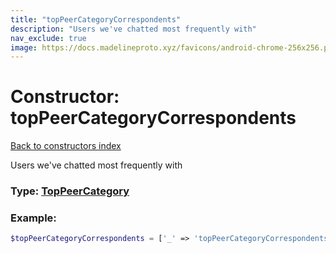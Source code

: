```yaml
---
title: "topPeerCategoryCorrespondents"
description: "Users we've chatted most frequently with"
nav_exclude: true
image: https://docs.madelineproto.xyz/favicons/android-chrome-256x256.png
---
```

# Constructor: topPeerCategoryCorrespondents  
[Back to constructors index](/API_docs/constructors/index.html)



Users we've chatted most frequently with




### Type: [TopPeerCategory](/API_docs/types/TopPeerCategory.html)


### Example:

```php
$topPeerCategoryCorrespondents = ['_' => 'topPeerCategoryCorrespondents'];
```  
